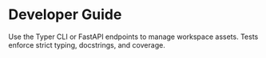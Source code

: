 # Developer Guide

Use the Typer CLI or FastAPI endpoints to manage workspace assets. Tests enforce
strict typing, docstrings, and coverage.

